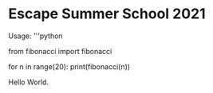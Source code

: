 # Escape Summer School 2021

Usage:
'''python

from fibonacci import fibonacci

for n in range(20):
	print(fibonacci(n))

Hello World.


